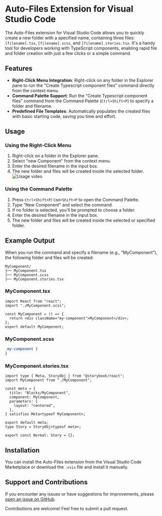 # Auto-Files Extension for Visual Studio Code

The Auto-Files extension for Visual Studio Code allows you to quickly create a new folder with a specified name, containing three files: `[filename].tsx`, `[filename].scss`, and `[filename].stories.tsx`. It's a handy tool for developers working with TypeScript components, enabling rapid file and folder creation with just a few clicks or a simple command.

## Features

- **Right-Click Menu Integration**: Right-click on any folder in the Explorer pane to run the "Create Typescript component files" command directly from the context menu.
- **Command Palette Support**: Run the "Create Typescript component files" command from the Command Palette (`Ctrl+Shift+P`) to specify a folder and filename.
- **Predefined File Templates**: Automatically populates the created files with basic starting code, saving you time and effort.

## Usage

### Using the Right-Click Menu

1. Right-click on a folder in the Explorer pane.
2. Select "new Component" from the context menu.
3. Enter the desired filename in the input box.
4. The new folder and files will be created inside the selected folder.
   ![Usage video](https://media.cleanshot.cloud/media/33864/WMpJHNXpgu90MbiYgg1kARJVeLCdiCzEVyNp4EYb.gif?Expires=1693002660&Signature=PkjQGjZns2Y44OFGIOdfNO5bC9G7whHDAaXJzY4qlgRZlk-Z4rR7J64Pr6hUVT4Itp3C-IfzH2HCN7k3jSjZr2LlZKRvFZVqy5r7OZlfYPR1BWBLI3n1chSqJC8ZerTTzxv122Dmm8UMhx-QqhemX9dN5V~NO2Cii-AGk4WTlKt04l5Kkm-gGAz5UcQNHD4AMa7NkgVhzleCrCu7Ry0Ra3Qk2uR-0cWAjOXhk5Xz~WadIxkyjGp1ExJo06bx-6XuUc5D3j3VMooov6rfSIRxg08YujU2dIAvhCRaYuyT3f2cdZQqoA02DdmTqgAJbVi4VqArVhR~6QOKX5oOGR2WHA__&Key-Pair-Id=K269JMAT9ZF4GZ)

### Using the Command Palette

1. Press `Ctrl+Shift+P`/ `Cmd+Shift+P` to open the Command Palette.
2. Type "New Component" and select the command.
3. If no folder is selected, you'll be prompted to choose a folder.
4. Enter the desired filename in the input box.
5. The new folder and files will be created inside the selected or specified folder.

## Example Output

When you run the command and specify a filename (e.g., "MyComponent"), the following folder and files will be created:

```
MyComponent/
├── MyComponent.tsx
├── MyComponent.scss
├── MyComponent.stories.tsx

```

### MyComponent.tsx

```tsx
import React from "react";
import "./MyComponent.scss";

const MyComponent = () => {
  return <div className="my-component">MyComponent</div>;
};
export default MyComponent;
```

### MyComponent.scss

```scss
.my-component {
}
```

### MyComponent.stories.tsx

```tsx
import type { Meta, StoryObj } from "@storybook/react";
import MyComponent from "./MyComponent";

const meta = {
  title: "Blocks/MyComponent",
  component: MyComponent,
  parameters: {
    layout: "centered",
  },
} satisfies Meta<typeof MyComponent>;

export default meta;
type Story = StoryObj<typeof meta>;

export const Normal: Story = {};
```

## Installation

You can install the Auto-Files extension from the Visual Studio Code Marketplace or download the `.vsix` file and install it manually.

## Support and Contributions

If you encounter any issues or have suggestions for improvements, please [open an issue on GitHub](https://github.com/tiddi2/auto-files).

Contributions are welcome! Feel free to submit a pull request.

